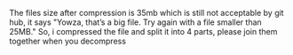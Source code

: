 The files size after compression is 35mb which is still not acceptable by git hub, it says "Yowza, that’s a big file. Try again with a file smaller than 25MB."
So, i compressed the file and split it into 4 parts, please join them together when you decompress

